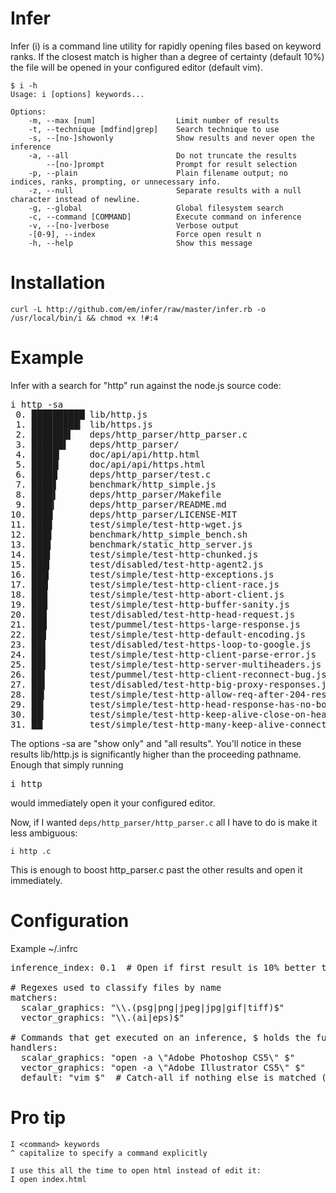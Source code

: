 Infer
====================
Infer (i) is a command line utility for rapidly opening files based on keyword ranks. If the closest match is higher than a degree of certainty (default 10%) the file will be opened in your configured editor (default vim).

```
$ i -h
Usage: i [options] keywords...

Options:
    -m, --max [num]                  Limit number of results
    -t, --technique [mdfind|grep]    Search technique to use
    -s, --[no-]showonly              Show results and never open the inference
    -a, --all                        Do not truncate the results
        --[no-]prompt                Prompt for result selection
    -p, --plain                      Plain filename output; no indices, ranks, prompting, or unnecessary info.
    -z, --null                       Separate results with a null character instead of newline.
    -g, --global                     Global filesystem search
    -c, --command [COMMAND]          Execute command on inference
    -v, --[no-]verbose               Verbose output
    -[0-9], --index                  Force open result n
    -h, --help                       Show this message
```

Installation
====================
```
curl -L http://github.com/em/infer/raw/master/infer.rb -o /usr/local/bin/i && chmod +x !#:4
```

Example
====================

Infer with a search for "http" run against the node.js source code:
<pre>
i http -sa
 0. ██████████▏lib/http.js 
 1. █████████▎ lib/https.js 
 2. ███████▍   deps/http_parser/http_parser.c 
 3. ██████▌    deps/http_parser/ 
 4. █████▎     doc/api/api/http.html 
 5. █████▏     doc/api/api/https.html 
 6. ████▉      deps/http_parser/test.c 
 7. ████▋      benchmark/http_simple.js 
 8. ████▌      deps/http_parser/Makefile 
 9. ████▎      deps/http_parser/README.md 
10. ████       deps/http_parser/LICENSE-MIT 
11. ███▉       test/simple/test-http-wget.js 
12. ███▊       benchmark/http_simple_bench.sh 
13. ███▋       benchmark/static_http_server.js 
14. ███▌       test/simple/test-http-chunked.js 
15. ███▍       test/disabled/test-http-agent2.js 
16. ███▎       test/simple/test-http-exceptions.js 
17. ███▏       test/simple/test-http-client-race.js 
18. ███        test/simple/test-http-abort-client.js 
19. ███        test/simple/test-http-buffer-sanity.js 
20. ██▉        test/disabled/test-http-head-request.js 
21. ██▉        test/pummel/test-https-large-response.js 
22. ██▊        test/simple/test-http-default-encoding.js 
23. ██▋        test/disabled/test-https-loop-to-google.js 
24. ██▋        test/simple/test-http-client-parse-error.js 
25. ██▋        test/simple/test-http-server-multiheaders.js 
26. ██▌        test/pummel/test-http-client-reconnect-bug.js 
27. ██▌        test/disabled/test-http-big-proxy-responses.js 
28. ██▍        test/simple/test-http-allow-req-after-204-res.js 
29. ██▎        test/simple/test-http-head-response-has-no-body.js 
30. ██▎        test/simple/test-http-keep-alive-close-on-header.js 
31. ██▏        test/simple/test-http-many-keep-alive-connections.js 
</pre>

The options -sa are "show only" and "all results".
You'll notice in these results lib/http.js is significantly higher than the proceeding pathname.
Enough that simply running <pre>i http</pre> would immediately open it your configured editor.

Now, if I wanted `deps/http_parser/http_parser.c` all I have to do is make it less ambiguous:
```
i http .c
```
This is enough to boost http_parser.c past the other results and open it immediately.

Configuration
====================
Example ~/.infrc
<pre>
inference_index: 0.1  # Open if first result is 10% better than the next

# Regexes used to classify files by name
matchers:
  scalar_graphics: "\\.(psg|png|jpeg|jpg|gif|tiff)$"
  vector_graphics: "\\.(ai|eps)$"

# Commands that get executed on an inference, $ holds the full file name
handlers:
  scalar_graphics: "open -a \"Adobe Photoshop CS5\" $"
  vector_graphics: "open -a \"Adobe Illustrator CS5\" $"
  default: "vim $"  # Catch-all if nothing else is matched (make this your most general-purpose editor, e.g. mate)
</pre>

# Pro tip
```
I <command> keywords
^ capitalize to specify a command explicitly

I use this all the time to open html instead of edit it:
I open index.html
```
